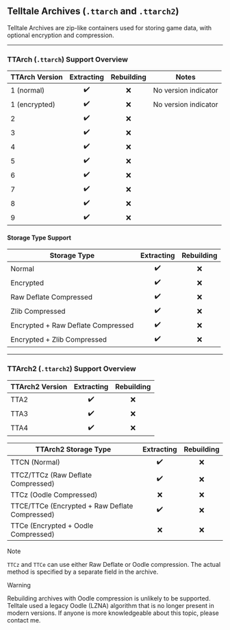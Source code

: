 ## Telltale Archives (`.ttarch` and `.ttarch2`)

Telltale Archives are zip-like containers used for storing game data, with optional encryption and compression.

---

### TTArch (`.ttarch`) Support Overview

| TTArch Version | Extracting | Rebuilding | Notes                |
| -------------- | :--------: | :--------: | -------------------- |
| 1 (normal)     |     ✔️      |     ❌      | No version indicator |
| 1 (encrypted)  |     ✔️      |     ❌      | No version indicator |
| 2              |     ✔️      |     ❌      |
| 3              |     ✔️      |     ❌      |
| 4              |     ✔️      |     ❌      |
| 5              |     ✔️      |     ❌      |
| 6              |     ✔️      |     ❌      |
| 7              |     ✔️      |     ❌      |
| 8              |     ✔️      |     ❌      |
| 9              |     ✔️      |     ❌      |

#### Storage Type Support
| Storage Type                       | Extracting | Rebuilding |
| ---------------------------------- | :--------: | :--------: |
| Normal                             |     ✔️      |     ❌      |
| Encrypted                          |     ✔️      |     ❌      |
| Raw Deflate Compressed             |     ✔️      |     ❌      |
| Zlib Compressed                    |     ✔️      |     ❌      |
| Encrypted + Raw Deflate Compressed |     ✔️      |     ❌      |
| Encrypted + Zlib Compressed        |     ✔️      |     ❌      |

---

### TTArch2 (`.ttarch2`) Support Overview

| TTArch2 Version | Extracting | Rebuilding |
| --------------- | :--------: | :--------: |
| TTA2            |     ✔️      |     ❌      |
| TTA3            |     ✔️      |     ❌      |
| TTA4            |     ✔️      |     ❌      |

| TTArch2 Storage Type                           | Extracting | Rebuilding |
| ---------------------------------------------- | :--------: | :--------: |
| TTCN (Normal)                                  |     ✔️      |     ❌      |
| TTCZ/TTCz (Raw Deflate Compressed)             |     ✔️      |     ❌      |
| TTCz (Oodle Compressed)                        |     ❌      |     ❌      |
| TTCE/TTCe (Encrypted + Raw Deflate Compressed) |     ✔️      |     ❌      |
| TTCe (Encrypted + Oodle Compressed)            |     ❌      |     ❌      |

> [!NOTE]
> `TTCz` and `TTCe` can use either Raw Deflate or Oodle compression. The actual method is specified by a separate field in the archive.

> [!WARNING]
> Rebuilding archives with Oodle compression is unlikely to be supported. Telltale used a legacy Oodle (LZNA) algorithm that is no longer present in modern versions. If anyone is more knowledgeable about this topic, please contact me.